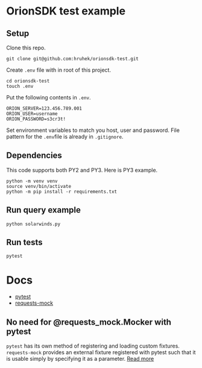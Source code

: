 # OrionSDK test example

## Setup

Clone this repo.
```shell
git clone git@github.com:hruhek/orionsdk-test.git
```

Create `.env` file with in root of this project.
```shell
cd orionsdk-test
touch .env
```

Put the following contents in `.env`.
```dotenv
ORION_SERVER=123.456.789.001
ORION_USER=username
ORION_PASSWORD=s3cr3t!
```

Set environment variables to match you host, user and password. 
File pattern for the `.env`file is already in `.gitignore`.

## Dependencies

This code supports both PY2 and PY3. Here is PY3 example.

```shell
python -m venv venv
source venv/bin/activate
python -m pip install -r requirements.txt
```

## Run query example

```shell
python solarwinds.py
```

## Run tests
```shell
pytest
```

# Docs

* [pytest](https://docs.pytest.org)
* [requests-mock](https://requests-mock.readthedocs.io/en/latest/index.html)

## No need for @requests_mock.Mocker with pytest
`pytest` has its own method of registering and loading custom fixtures. `requests-mock` provides an external fixture 
registered with pytest such that it is usable simply by specifying it as a parameter. [Read more](https://requests-mock.readthedocs.io/en/latest/pytest.html)